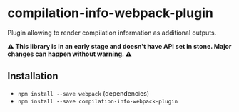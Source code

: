 # compilation-info-webpack-plugin

Plugin allowing to render compilation information as additional outputs.

**:warning: This library is in an early stage and doesn't have API set in stone. Major changes can happen without warning. :warning:**

## Installation

* `npm install --save webpack` (dependencies)
* `npm install --save compilation-info-webpack-plugin`
